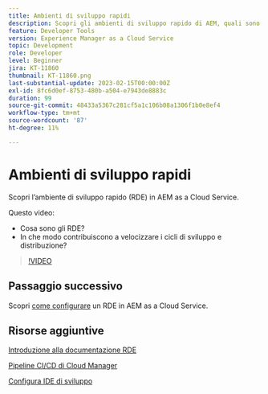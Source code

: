 ```yaml
---
title: Ambienti di sviluppo rapidi
description: Scopri gli ambienti di sviluppo rapido di AEM, quali sono e come possono contribuire a velocizzare i cicli di sviluppo e distribuzione.
feature: Developer Tools
version: Experience Manager as a Cloud Service
topic: Development
role: Developer
level: Beginner
jira: KT-11860
thumbnail: KT-11860.png
last-substantial-update: 2023-02-15T00:00:00Z
exl-id: 8fc6d0ef-8753-480b-a504-e7943de8883c
duration: 99
source-git-commit: 48433a5367c281cf5a1c106b08a1306f1b0e8ef4
workflow-type: tm+mt
source-wordcount: '87'
ht-degree: 11%

---
```


# Ambienti di sviluppo rapidi

Scopri l’ambiente di sviluppo rapido (RDE) in AEM as a Cloud Service.

Questo video:

- Cosa sono gli RDE?
- In che modo contribuiscono a velocizzare i cicli di sviluppo e distribuzione?

>[!VIDEO](https://video.tv.adobe.com/v/3453606?quality=12&learn=on&captions=ita)

## Passaggio successivo

Scopri [come configurare](./how-to-setup.md) un RDE in AEM as a Cloud Service.

## Risorse aggiuntive

[Introduzione alla documentazione RDE](https://experienceleague.adobe.com/docs/experience-manager-cloud-service/content/implementing/developing/rapid-development-environments.html?lang=it#introduction)

[Pipeline CI/CD di Cloud Manager](https://experienceleague.adobe.com/docs/experience-manager-cloud-service/content/implementing/using-cloud-manager/cicd-pipelines/introduction-ci-cd-pipelines.html?lang=it)

[Configura IDE di sviluppo](https://experienceleague.adobe.com/docs/experience-manager-learn/cloud-service/local-development-environment-set-up/development-tools.html?lang=it)
